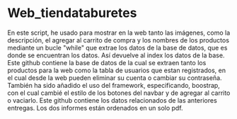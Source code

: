 # Web_tiendataburetes

En este script, he usado para mostrar en la web tanto las imágenes, como la descripción, el agregar al carrito de compra y los nombres de los productos mediante un bucle "while" que extrae los datos de la base de datos, que es donde se encuentran los datos. Así devuelve al index los datos de la base.
Este github contiene la base de datos de la cual se extraen tanto los productos para la web como la tabla de usuarios que estan registrados, en el cual desde la web pueden eliminar su cuenta o cambiar su contraseña.
También ha sido añadido el uso del framework, especificando, boostrap, con el cual cambié el estilo de los botones del navbar y de agregar al carrito o vaciarlo. 
Este github contiene los datos relacionados de las anteriores entregas. Los dos informes están ordenados en un solo pdf.
